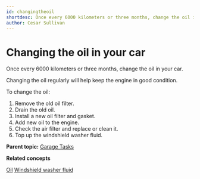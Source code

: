```yaml
---
id: changingtheoil
shortdesc: Once every 6000 kilometers or three months, change the oil in your car.
author: Cesar Sullivan
---
```


# Changing the oil in your car

Once every 6000 kilometers or three months, change the oil in your car.

Changing the oil regularly will help keep the engine in good condition.

To change the oil:

1. Remove the old oil filter.
2. Drain the old oil.
3. Install a new oil filter and gasket.
4. Add new oil to the engine.
5. Check the air filter and replace or clean it.
6. Top up the windshield washer fluid.

**Parent topic:** [Garage Tasks](garagetaskoverview.md "When you go into the garage, be prepared to get your hands dirty!")

**Related concepts**  

[Oil](oil.md "Motor oil keeps your car's engine running smoothly.")
[Windshield washer fluid](wwfluid.md "Windshield washer fluid is required to keep your windshield wipers functioning properly.")

